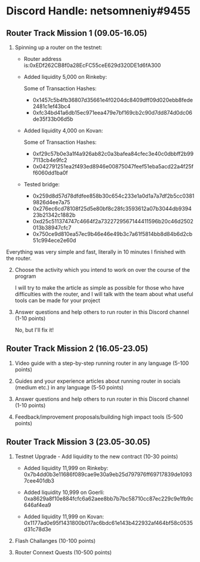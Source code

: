 # Discord Handle: netsomneniy#9455
## Router Track Mission 1 (09.05-16.05)

1) Spinning up a router on the testnet:

    - Router address is:0xEDf262CB8f0a28EcFC55ceE629d320DE1d6fA300

    - Added liquidity  5,000 on Rinkeby: 

        Some of Transaction Hashes:    

         - 0x1457c5b4fb36807d35661e4f0204dc8409dff09d020ebb8fede2481c1ef43bc4
         - 0xfc34bd41a6db15ec971eea479e7bf169cb2c90d7dd874d0dc06de35f33b06d5b
      
          

    - Added liquidity 4,000 on Kovan:

        Some of Transaction Hashes:    
        - 0xf29c57b0e3a1f4a926ab82c0a3bafea84cfec3e40c0dbbff2b997113cb4e9fc2
        - 0x042791251ea2f493ed8946e00875047feef51eba5acd22a4f25ff6060dd1ba0f

    - Tested bridge:
       - 0x259d8d57d78dfdfee858b30c654c233e1a0d1a7a7df2b5cc03819826d4ee7a75
       - 0x276ec6cd78108f25d5e80bf8c28fc3593612a07b3044db939423b21342c1882b
       - 0xd25c511374747c4664f2a7322729567144411596b20c46d2502013b38947cfc7
       - 0x750ce9d810ea57ec9b46e46e49b3c7a61f5814bb8d84b6d2cb51c994ece2e60d
        

  Everything was very simple and fast, literally in 10 minutes I finished with the router.

2) Choose the activity which you intend to work on over the course of the program

      I will try to make the article as simple as possible for those who have difficulties with the router, and I will talk with the team about what useful tools can be made for your project

3) Answer questions and help others to run router in this Discord channel (1-10 points)

     No, but I'll fix it!
     
  
## Router Track Mission 2 (16.05-23.05)

1) Video guide with a step-by-step running router in any language (5-100 points)


2) Guides and your experience articles about running router in socials (medium etc.) in any language (5-50 points)


3) Answer questions and help others to run router in this Discord channel (1-10 points)


4) Feedback/improvement proposals/building high impact tools (5-500 points)


## Router Track Mission 3 (23.05-30.05)

1) Testnet Upgrade - Add liquidity to the new contract (10-30 points)

    - Added liquidity 11,999 on Rinkeby: 0x7b4dd0b3e11686f089cae9e30a9eb25d797976ff69717839de10937cee401db3
         
    - Added liquidity  10,999 on Goerli: 0xa8629a8f10e884fcfc6a62aee8bb7b7bc58710cc87ec229c9e1fb9c646af4ea9 

    - Added liquidity  11,999 on Kovan: 0x1177ad0e95f1431800b017ac6bdc61e143b422932af464bf58c0535d31c78d3e


2) Flash Challanges (10-100 points)


3) Router Connext Quests (10-500 points)

